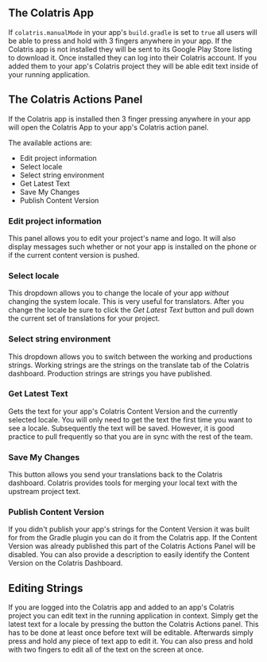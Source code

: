 ## The Colatris App

If `colatris.manualMode` in your app's `build.gradle` is set to `true` all users will be able to press and hold with 3 fingers anywhere in your app.  If the Colatris app is not installed they will be sent to its Google Play Store listing to download it.  Once installed they can log into their Colatris account.  If you added them to your app's Colatris project they will be able edit text inside of your running application.  

## The Colatris Actions Panel

If the Colatris app is installed then 3 finger pressing anywhere in your app will open the Colatris App to your app's Colatris action panel.  

The available actions are:

* Edit project information
* Select locale
* Select string environment
* Get Latest Text
* Save My Changes
* Publish Content Version

### Edit project information

This panel allows you to edit your project's name and logo.  It will also display messages such whether or not your app is installed on the phone or if the current content version is pushed.

### Select locale

This dropdown allows you to change the locale of your app *without* changing the system locale.  This is very useful for translators. After you change the locale be sure to click the *Get Latest Text* button and pull down the current set of translations for your project. 

### Select string environment

This dropdown allows you to switch between the working and productions strings.  Working strings are the strings on the translate tab of the Colatris dashboard. Production strings are strings you have published. 

### Get Latest Text

Gets the text for your app's Colatris Content Version and the currently selected locale.  You will only need to get the text the first time you want to see a locale.  Subsequently the text will be saved.  However, it is good practice to pull frequently so that you are in sync with the rest of the team.

### Save My Changes

This button allows you send your translations back to the Colatris dashboard.  Colatris provides tools for merging your local text with the upstream project text.

### Publish Content Version

If you didn't publish your app's strings for the Content Version it was built for from the Gradle plugin you can do it from the Colatris app.  If the Content Version was already published this part of the Colatris Actions Panel will be disabled.  You can also provide a description to easily identify the Content Version on the Colatris Dashboard.

## Editing Strings

If you are logged into the Colatris app and added to an app's Colatris project you can edit text in the running application in context.  Simply get the latest text for a locale by pressing the button the Colatris Actions panel.  This has to be done at least once before text will be editable.  Afterwards simply press and hold any piece of text app to edit it.  You can also press and hold with two fingers to edit all of the text on the screen at once. 